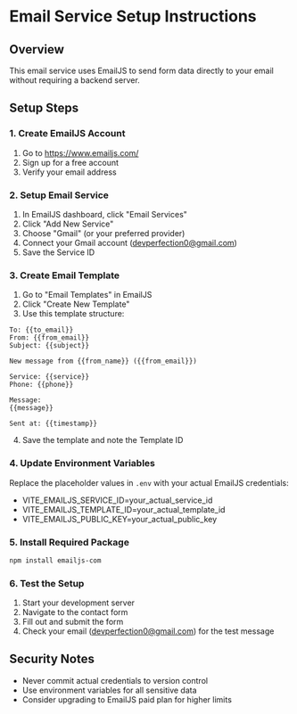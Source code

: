 # Email Service Setup Instructions

## Overview
This email service uses EmailJS to send form data directly to your email without requiring a backend server.

## Setup Steps

### 1. Create EmailJS Account
1. Go to https://www.emailjs.com/
2. Sign up for a free account
3. Verify your email address

### 2. Setup Email Service
1. In EmailJS dashboard, click "Email Services"
2. Click "Add New Service"
3. Choose "Gmail" (or your preferred provider)
4. Connect your Gmail account (devperfection0@gmail.com)
5. Save the Service ID

### 3. Create Email Template
1. Go to "Email Templates" in EmailJS
2. Click "Create New Template"
3. Use this template structure:

```
To: {{to_email}}
From: {{from_email}}
Subject: {{subject}}

New message from {{from_name}} ({{from_email}})

Service: {{service}}
Phone: {{phone}}

Message:
{{message}}

Sent at: {{timestamp}}
```

4. Save the template and note the Template ID

### 4. Update Environment Variables
Replace the placeholder values in `.env` with your actual EmailJS credentials:
- VITE_EMAILJS_SERVICE_ID=your_actual_service_id
- VITE_EMAILJS_TEMPLATE_ID=your_actual_template_id
- VITE_EMAILJS_PUBLIC_KEY=your_actual_public_key

### 5. Install Required Package
```bash
npm install emailjs-com
```

### 6. Test the Setup
1. Start your development server
2. Navigate to the contact form
3. Fill out and submit the form
4. Check your email (devperfection0@gmail.com) for the test message

## Security Notes
- Never commit actual credentials to version control
- Use environment variables for all sensitive data
- Consider upgrading to EmailJS paid plan for higher limits

